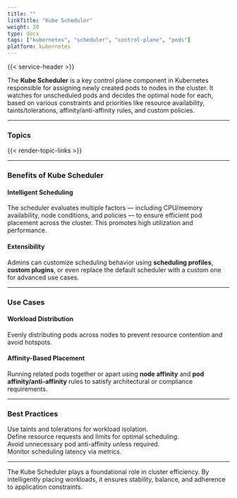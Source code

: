 ```yaml
---
title: ""
linkTitle: "Kube Scheduler"
weight: 20
type: docs
tags: ["kubernetes", "scheduler", "control-plane", "pods"]
platform: kubernetes
---
```


{{< service-header >}}

The **Kube Scheduler** is a key control plane component in Kubernetes responsible for assigning newly created pods to nodes in the cluster. It watches for unscheduled pods and decides the optimal node for each, based on various constraints and priorities like resource availability, taints/tolerations, affinity/anti-affinity rules, and custom policies.

---

### Topics

{{< render-topic-links >}}

---

### Benefits of Kube Scheduler

#### Intelligent Scheduling

The scheduler evaluates multiple factors — including CPU/memory availability, node conditions, and policies — to ensure efficient pod placement across the cluster. This promotes high utilization and performance.

#### Extensibility

Admins can customize scheduling behavior using **scheduling profiles**, **custom plugins**, or even replace the default scheduler with a custom one for advanced use cases.

---

### Use Cases

#### Workload Distribution

Evenly distributing pods across nodes to prevent resource contention and avoid hotspots.

#### Affinity-Based Placement

Running related pods together or apart using **node affinity** and **pod affinity/anti-affinity** rules to satisfy architectural or compliance requirements.

---

### Best Practices

Use taints and tolerations for workload isolation.  
Define resource requests and limits for optimal scheduling.  
Avoid unnecessary pod anti-affinity unless required.  
Monitor scheduling latency via metrics.

---

The Kube Scheduler plays a foundational role in cluster efficiency. By intelligently placing workloads, it ensures stability, balance, and adherence to application constraints.
